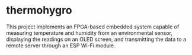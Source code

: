 # thermohygro
This project implements an FPGA-based embedded system capable of measuring temperature and humidity from an environmental sensor, displaying the readings on an OLED screen, and transmitting the data to a remote server through an ESP Wi-Fi module.
